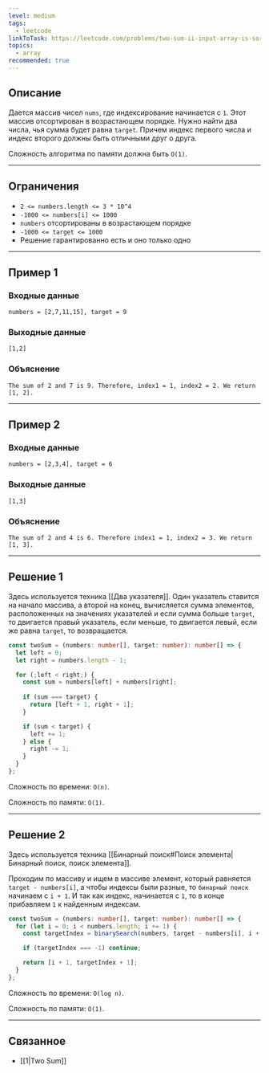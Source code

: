 ```yaml
---
level: medium
tags:
  - leetcode
linkToTask: https://leetcode.com/problems/two-sum-ii-input-array-is-sorted/description/
topics:
  - array
recommended: true
---
```

## Описание

Дается массив чисел `nums`, где индексирование начинается с `1`. Этот массив отсортирован в возрастающем порядке. Нужно найти два числа, чья сумма будет равна `target`. Причем индекс первого числа и индекс второго должны быть отличными друг о друга.

Сложность алгоритма по памяти должна быть `O(1)`.

---
## Ограничения

- `2 <= numbers.length <= 3 * 10^4`
- `-1000 <= numbers[i] <= 1000`
- `numbers` отсортированы в возрастающем порядке
- `-1000 <= target <= 1000`
- Решение гарантированно есть и оно только одно

---
## Пример 1

### Входные данные

```
numbers = [2,7,11,15], target = 9
```
### Выходные данные

```
[1,2]
```
### Объяснение

```
The sum of 2 and 7 is 9. Therefore, index1 = 1, index2 = 2. We return [1, 2].
```

---
## Пример 2

### Входные данные

```
numbers = [2,3,4], target = 6
```
### Выходные данные

```
[1,3]
```
### Объяснение

```
The sum of 2 and 4 is 6. Therefore index1 = 1, index2 = 3. We return [1, 3].
```

---
## Решение 1

Здесь используется техника [[Два указателя]]. Один указатель ставится на начало массива, а второй на конец, вычисляется сумма элементов, расположенных на значениях указателей и если сумма больше `target`, то двигается правый указатель, если меньше, то двигается левый, если же равна `target`, то возвращается.

```typescript
const twoSum = (numbers: number[], target: number): number[] => {
  let left = 0;
  let right = numbers.length - 1;

  for (;left < right;) {
    const sum = numbers[left] + numbers[right];
  
    if (sum === target) {
      return [left + 1, right + 1];
    }

    if (sum < target) {
      left += 1;
    } else {
      right -= 1;
    }
  }
};
```

Сложность по времени: `O(n)`.

Сложность по памяти: `O(1)`.

---
## Решение 2

Здесь используется техника [[Бинарный поиск#Поиск элемента|Бинарный поиск, поиск элемента]]. 

Проходим по массиву и ищем в массиве элемент, который равняется `target - numbers[i]`, а чтобы индексы были разные, то `бинарный поиск` начинаем с `i + 1`. И так как индекс, начинается с `1`, то в конце прибавляем `1` к найденным индексам.

```typescript
const twoSum = (numbers: number[], target: number): number[] => {
  for (let i = 0; i < numbers.length; i += 1) {
    const targetIndex = binarySearch(numbers, target - numbers[i], i + 1);

    if (targetIndex === -1) continue;

    return [i + 1, targetIndex + 1];
  }
};
```

Сложность по времени: `O(log n)`.

Сложность по памяти: `O(1)`.

---
## Связанное

- [[1|Two Sum]]